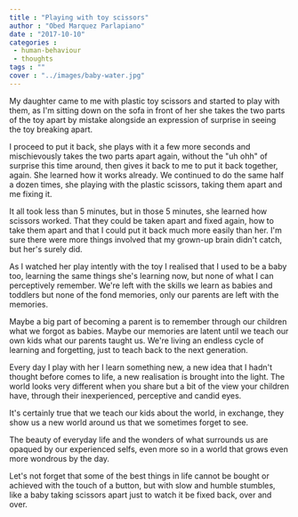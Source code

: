 ```yaml
---
title : "Playing with toy scissors"
author : "Obed Marquez Parlapiano"
date : "2017-10-10"
categories : 
 - human-behaviour
 - thoughts
tags : ""
cover : "../images/baby-water.jpg"
---
```


My daughter came to me with plastic toy scissors and started to play with them, as I'm sitting down on the sofa in front of her she takes the two parts of the toy apart by mistake alongside an expression of surprise in seeing the toy breaking apart.

I proceed to put it back, she plays with it a few more seconds and mischievously takes the two parts apart again, without the "uh ohh" of surprise this time around, then gives it back to me to put it back together, again. She learned how it works already. We continued to do the same half a dozen times, she playing with the plastic scissors, taking them apart and me fixing it.

It all took less than 5 minutes, but in those 5 minutes, she learned how scissors worked. That they could be taken apart and fixed again, how to take them apart and that I could put it back much more easily than her. I'm sure there were more things involved that my grown-up brain didn't catch, but her's surely did.

As I watched her play intently with the toy I realised that I used to be a baby too, learning the same things she's learning now, but none of what I can perceptively remember. We're left with the skills we learn as babies and toddlers but none of the fond memories, only our parents are left with the memories.

Maybe a big part of becoming a parent is to remember through our children what we forgot as babies. Maybe our memories are latent until we teach our own kids what our parents taught us. We're living an endless cycle of learning and forgetting, just to teach back to the next generation.

Every day I play with her I learn something new, a new idea that I hadn't thought before comes to life, a new realisation is brought into the light. The world looks very different when you share but a bit of the view your children have, through their inexperienced, perceptive and candid eyes.

It's certainly true that we teach our kids about the world, in exchange, they show us a new world around us that we sometimes forget to see.

The beauty of everyday life and the wonders of what surrounds us are opaqued by our experienced selfs, even more so in a world that grows even more wondrous by the day.

Let's not forget that some of the best things in life cannot be bought or achieved with the touch of a button, but with slow and humble stumbles, like a baby taking scissors apart just to watch it be fixed back, over and over.
